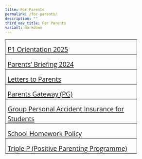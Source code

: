 ```yaml
---
title: For Parents
permalink: /for-parents/
description: ""
third_nav_title: For Parents
variant: markdown
---
```

<table class="MsoTableGrid" border="1" cellspacing="0" cellpadding="0" width="434" style="width:325.8pt;border-collapse:collapse;border:none;mso-border-alt:solid windowtext .5pt;
 mso-yfti-tbllook:1184;mso-padding-alt:0cm 5.4pt 0cm 5.4pt"><tbody><tr style="mso-yfti-irow:0;mso-yfti-firstrow:yes;height:6.6pt"><td width="434" style="width:325.8pt;border:solid windowtext 1.0pt;mso-border-alt:
  solid windowtext .5pt;padding:0cm 5.4pt 0cm 5.4pt;height:6.6pt"><p class="MsoNormal" style="margin-bottom:0cm;line-height:150%"><span style="font-size:16.0pt;line-height:150%;font-family:&quot;Open Sans&quot;,sans-serif"><a href="/2025-p1/">P1 Orientation 2025</a></span></p></td></tr><tr style="mso-yfti-irow:1"><td width="434" style="width:325.8pt;border:solid windowtext 1.0pt;border-top:
  none;mso-border-top-alt:solid windowtext .5pt;mso-border-alt:solid windowtext .5pt;
  padding:0cm 5.4pt 0cm 5.4pt"><p class="MsoNormal" style="margin-bottom:0cm;line-height:150%"><span style="font-size:16.0pt;line-height:150%;font-family:&quot;Open Sans&quot;,sans-serif"><a href="/curriculum-briefing/">Parents' Briefing 2024</a></span></p></td></tr><tr style="mso-yfti-irow:2"><td width="434" style="width:325.8pt;border:solid windowtext 1.0pt;border-top:
  none;mso-border-top-alt:solid windowtext .5pt;mso-border-alt:solid windowtext .5pt;
  padding:0cm 5.4pt 0cm 5.4pt"><p class="MsoNormal" style="margin-bottom:0cm;line-height:150%"><span style="font-size:16.0pt;line-height:150%;font-family:&quot;Open Sans&quot;,sans-serif"><a href="/circulars/">Letters to Parents</a></span></p></td></tr><tr style="mso-yfti-irow:3"><td width="434" style="width:325.8pt;border:solid windowtext 1.0pt;border-top:
  none;mso-border-top-alt:solid windowtext .5pt;mso-border-alt:solid windowtext .5pt;
  padding:0cm 5.4pt 0cm 5.4pt"><p class="MsoNormal" style="margin-bottom:0cm;line-height:150%"><span style="font-size:16.0pt;line-height:150%;font-family:&quot;Open Sans&quot;,sans-serif"><a href="/parents-gateway/">Parents Gateway (PG)</a></span></p></td></tr><tr style="mso-yfti-irow:4"><td width="434" style="width:325.8pt;border:solid windowtext 1.0pt;border-top:
  none;mso-border-top-alt:solid windowtext .5pt;mso-border-alt:solid windowtext .5pt;
  padding:0cm 5.4pt 0cm 5.4pt"><p class="MsoNormal" style="margin-bottom:0cm;line-height:150%"><span style="font-size:16.0pt;line-height:150%;font-family:&quot;Open Sans&quot;,sans-serif"><a href="https://www.income.com.sg/group-insurance-for-schools-and-moe-personnel/group-personal-accident-for-students">Group Personal Accident Insurance for Students</a></span></p></td></tr><tr style="mso-yfti-irow:5"><td width="434" style="width:325.8pt;border:solid windowtext 1.0pt;border-top:
  none;mso-border-top-alt:solid windowtext .5pt;mso-border-alt:solid windowtext .5pt;
  padding:0cm 5.4pt 0cm 5.4pt"><p class="MsoNormal" style="margin-bottom:0cm;line-height:150%"><span style="font-size:16.0pt;line-height:150%;font-family:&quot;Open Sans&quot;,sans-serif"><a href="/school-homework-policy/">School Homework Policy</a></span></p></td></tr><tr style="mso-yfti-irow:6;mso-yfti-lastrow:yes"><td width="434" style="width:325.8pt;border:solid windowtext 1.0pt;border-top:
  none;mso-border-top-alt:solid windowtext .5pt;mso-border-alt:solid windowtext .5pt;
  padding:0cm 5.4pt 0cm 5.4pt"><p class="MsoNormal" style="margin-bottom:0cm;line-height:150%"><span style="font-size:16.0pt;line-height:150%;font-family:&quot;Open Sans&quot;,sans-serif"><a href="/triple-p/">Triple P (Positive Parenting Programme)</a></span></p></td></tr></tbody></table>